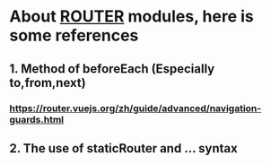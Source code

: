 # About <u>ROUTER</u> modules, here is some references
## 1. Method of beforeEach  (Especially to,from,next)
### https://router.vuejs.org/zh/guide/advanced/navigation-guards.html
## 2. The use of staticRouter and ... syntax
